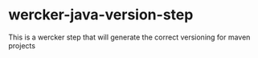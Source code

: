 # wercker-java-version-step
This is a wercker step that will generate the correct versioning for maven projects
